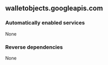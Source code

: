 ## walletobjects.googleapis.com

### Automatically enabled services

None

### Reverse dependencies

None

